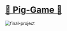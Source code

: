# [🎲 Pig-Game 🐷](https://saadmahi.github.io/49-Pig-Game/)
![final-project](https://github.com/SaadMahi/49-Pig-Game/assets/117567622/c1db16c8-8002-45a6-b908-92bdbac06c32)

